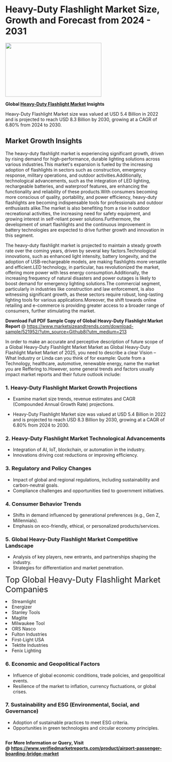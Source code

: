 <H1>Heavy-Duty Flashlight Market Size, Growth and Forecast from 2024 - 2031</H1><img class="aligncenter size-medium wp-image-584254" src="https://thirdeyenews.in/wp-content/uploads/2024/09/Global-Market-Research-300x168.jpeg" alt="" width="300" height="168" /><p><strong>Global&nbsp;<a href="https://www.marketsizeandtrends.com/download-sample/521952/?utm_source=Github8j?utm_medium=213">Heavy-Duty Flashlight Market</a> Insights</strong></p><p>Heavy-Duty Flashlight Market size was valued at USD 5.4 Billion in 2022 and is projected to reach USD 8.3 Billion by 2030, growing at a CAGR of 6.80% from 2024 to 2030.</p><p><h2>Market Growth Insights</h2> <p>The heavy-duty flashlight market is experiencing significant growth, driven by rising demand for high-performance, durable lighting solutions across various industries.This market's expansion is fueled by the increasing adoption of flashlights in sectors such as construction, emergency response, military operations, and outdoor activities.Additionally, technological advancements, such as the integration of LED lighting, rechargeable batteries, and waterproof features, are enhancing the functionality and reliability of these products.With consumers becoming more conscious of quality, portability, and power efficiency, heavy-duty flashlights are becoming indispensable tools for professionals and outdoor enthusiasts alike.The market is also benefiting from a rise in outdoor recreational activities, the increasing need for safety equipment, and growing interest in self-reliant power solutions.Furthermore, the development of smart flashlights and the continuous improvement in battery technologies are expected to drive further growth and innovation in this segment.</p> <p>The heavy-duty flashlight market is projected to maintain a steady growth rate over the coming years, driven by several key factors.Technological innovations, such as enhanced light intensity, battery longevity, and the adoption of USB-rechargeable models, are making flashlights more versatile and efficient.LED technology, in particular, has revolutionized the market, offering more power with less energy consumption.Additionally, the increasing frequency of natural disasters and power outages is likely to boost demand for emergency lighting solutions.The commercial segment, particularly in industries like construction and law enforcement, is also witnessing significant growth, as these sectors require robust, long-lasting lighting tools for various applications.Moreover, the shift towards online retailing and e-commerce is providing greater access to a broader range of consumers, further stimulating the market.<p><span class=""><strong>Download Full PDF Sample Copy of Global Heavy-Duty Flashlight Market Report</strong> @ <a href="https://www.marketsizeandtrends.com/download-sample/521952/?utm_source=Github8j?utm_medium=213" target="_blank">https://www.marketsizeandtrends.com/download-sample/521952/?utm_source=Github8j?utm_medium=213</a></span></p><p>In order to make an accurate and perceptive description of future scope of a Global&nbsp;Heavy-Duty Flashlight Market Market as Global&nbsp;Heavy-Duty Flashlight Market Market of 2025, you need to describe a clear Vision &ndash; What Industry or Linda can you think of for example: Quote from a Technology, healthcare, automotive, renewable energy, name the market you are Reffering to.However, some general trends and factors usually impact market reports and their future outlook include:</p><h3>1.&nbsp;<strong>Heavy-Duty Flashlight Market Growth Projections</strong></h3><ul><li>Examine market size trends, revenue estimates and CAGR (Compounded Annual Growth Rate) projections.</li><li><p>Heavy-Duty Flashlight Market size was valued at USD 5.4 Billion in 2022 and is projected to reach USD 8.3 Billion by 2030, growing at a CAGR of 6.80% from 2024 to 2030.</p></li></ul><h3>2.&nbsp;<strong>Heavy-Duty Flashlight Market Technological Advancements</strong></h3><ul><li>Integration of AI, IoT, blockchain, or automation in the industry.</li><li>Innovations driving cost reductions or improving efficiency.</li></ul><h3>3.&nbsp;<strong>Regulatory and Policy Changes</strong></h3><ul><li>Impact of global and regional regulations, including sustainability and carbon-neutral goals.</li><li>Compliance challenges and opportunities tied to government initiatives.</li></ul><h3>4.&nbsp;<strong>Consumer Behavior Trends</strong></h3><ul><li>Shifts in demand influenced by generational preferences (e.g., Gen Z, Millennials).</li><li>Emphasis on eco-friendly, ethical, or personalized products/services.</li></ul><h3>5.&nbsp;<strong>Global Heavy-Duty Flashlight Market Competitive Landscape</strong></h3><ul><li>Analysis of key players, new entrants, and partnerships shaping the industry.</li><li>Strategies for differentiation and market penetration.</li></ul><p data-pm-slice="1 1 []"><span style="color: inherit; font-family: inherit; font-size: 25px;">Top Global Heavy-Duty Flashlight Market Companies</span></p><div class="" data-test-id=""><p><li>Streamlight</li><li> Energizer</li><li> Stanley Tools</li><li> Maglite</li><li> Milwaukee Tool</li><li> ORS Nasco</li><li> Fulton Industries</li><li> First-Light USA</li><li> Tektite Industries</li><li> Fenix Lighting</li></p></div><h3>6.&nbsp;<strong>Economic and Geopolitical Factors</strong></h3><ul><li>Influence of global economic conditions, trade policies, and geopolitical events.</li><li>Resilience of the market to inflation, currency fluctuations, or global crises.</li></ul><h3>7.&nbsp;<strong>Sustainability and ESG (Environmental, Social, and Governance)</strong></h3><ul><li>Adoption of sustainable practices to meet ESG criteria.</li><li>Opportunities in green technologies and circular economy principles.</li></ul><h2><strong style="font-size: 14px;">For More Information or Query, Visit @&nbsp;</strong><a style="background-color: #ffffff; font-size: 14px;" href="https://www.marketsizeandtrends.com/report/heavy-duty-flashlight-market/" target="_blank">https://www.verifiedmarketreports.com/product/airport-passenger-boarding-bridge-market</a></h2>